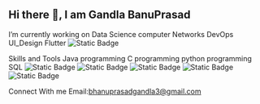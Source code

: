 ## Hi there 👋, I am Gandla BanuPrasad

 I’m currently working on
        Data Science
        computer Networks
        DevOps
        UI_Design Flutter
        ![Static Badge](https://img.shields.io/badge/Github-black?style=flat-square&logo=github&logoColor=white&logoSize=auto)
        
Skills and Tools
        Java programming
        C programming
        python programming
        SQL
        ![Static Badge](https://img.shields.io/badge/c-purple?style=flat&logo=c&logoColor=white&logoSize=auto)
        ![Static Badge](https://img.shields.io/badge/HTML-orange?style=social&logo=html5&logoColor=orange&logoSize=auto)
        ![Static Badge](https://img.shields.io/badge/css-blue?style=flat-square&logo=css&logoColor=white&logoSize=auto)
        ![Static Badge](https://img.shields.io/badge/Nodejs-green?style=for-the-badge&logo=nodedotjs&logoColor=white&logoSize=auto)
        ![Static Badge](https://img.shields.io/badge/R%20programming-lightblue?style=plastic&logo=rstudioide&logoColor=white&logoSize=auto)

Connect With me
       Email:bhanuprasadgandla3@gmail.com
